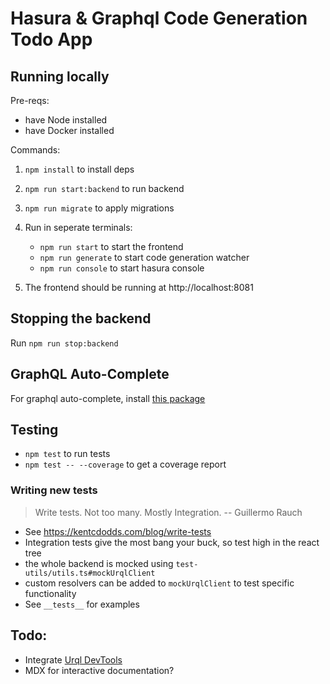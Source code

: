 # Hasura & Graphql Code Generation Todo App

## Running locally

Pre-reqs:

- have Node installed
- have Docker installed

Commands:

1. `npm install` to install deps
1. `npm run start:backend` to run backend
1. `npm run migrate` to apply migrations
1. Run in seperate terminals:

   - `npm run start` to start the frontend
   - `npm run generate` to start code generation watcher
   - `npm run console` to start hasura console

1. The frontend should be running at http://localhost:8081

## Stopping the backend

Run `npm run stop:backend`

## GraphQL Auto-Complete

For graphql auto-complete, install [this package](https://marketplace.visualstudio.com/items?itemName=apollographql.vscode-apollo)

## Testing

- `npm test` to run tests
- `npm test -- --coverage` to get a coverage report

### Writing new tests

> Write tests. Not too many. Mostly Integration.
> -- Guillermo Rauch

- See https://kentcdodds.com/blog/write-tests
- Integration tests give the most bang your buck, so test high in the react tree
- the whole backend is mocked using `test-utils/utils.ts#mockUrqlClient`
- custom resolvers can be added to `mockUrqlClient` to test specific functionality
- See `__tests__` for examples

## Todo:

- Integrate [Urql DevTools](https://github.com/FormidableLabs/urql-devtools)
- MDX for interactive documentation?
